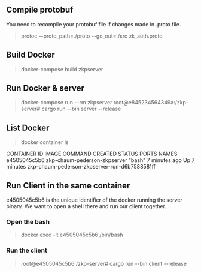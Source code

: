 ## Compile protobuf

You need to recompile your protobuf file if changes made in .proto file.

> protoc --proto_path=./proto --go_out=./src zk_auth.proto

## Build Docker

> docker-compose build zkpserver

## Run Docker & server

> docker-compose run --rm zkpserver
> root@e845234564349a:/zkp-server# cargo run --bin server --release

## List Docker

> docker container ls

CONTAINER ID IMAGE COMMAND CREATED STATUS PORTS NAMES
e4505045c5b6 zkp-chaum-pederson-zkpserver "bash" 7 minutes ago Up 7 minutes zkp-chaum-pederson-zkpserver-run-d6b7588581ff

## Run Client in the same container

e4505045c5b6 is the unique identifier of the docker running the server binary. We want to open a shell there and run our client together.

### Open the bash

> docker exec -it e4505045c5b6 /bin/bash

### Run the client

> root@e4505045c5b6:/zkp-server# cargo run --bin client --release
